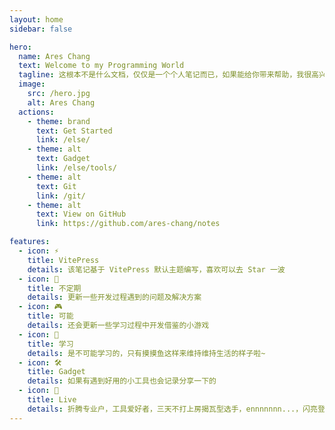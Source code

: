 ```yaml
---
layout: home
sidebar: false

hero:
  name: Ares Chang
  text: Welcome to my Programming World
  tagline: 这根本不是什么文档，仅仅是一个个人笔记而已，如果能给你带来帮助，我很高兴。
  image:
    src: /hero.jpg
    alt: Ares Chang
  actions:
    - theme: brand
      text: Get Started
      link: /else/
    - theme: alt
      text: Gadget
      link: /else/tools/
    - theme: alt
      text: Git
      link: /git/
    - theme: alt
      text: View on GitHub
      link: https://github.com/ares-chang/notes

features:
  - icon: ⚡
    title: VitePress
    details: 该笔记基于 VitePress 默认主题编写，喜欢可以去 Star 一波
  - icon: 🔌
    title: 不定期
    details: 更新一些开发过程遇到的问题及解决方案
  - icon: 🎮
    title: 可能
    details: 还会更新一些学习过程中开发借鉴的小游戏
  - icon: 🔋
    title: 学习
    details: 是不可能学习的，只有摸摸鱼这样来维持维持生活的样子啦~
  - icon: 🛠
    title: Gadget
    details: 如果有遇到好用的小工具也会记录分享一下的
  - icon: 🦾
    title: Live
    details: 折腾专业户，工具爱好者，三天不打上房揭瓦型选手，ennnnnnn...，闪亮登场！
---
```


<style>
:root {
  --vp-home-hero-name-color: transparent;
  --vp-home-hero-name-background: -webkit-linear-gradient(
    315deg,
    #42d392 25%,
    #647eff
  );
  --vp-home-hero-image-background-image: linear-gradient(
    -45deg,
    #41b88380 30%,
    #35495e80
  );
  --vp-home-hero-image-filter: blur(30px);
}

@media (min-width: 640px) {
  :root {
    --vp-home-hero-image-filter: blur(56px);
  }
}

@media (min-width: 960px) {
  :root {
    --vp-home-hero-image-filter: blur(72px);
  }
}
</style>
